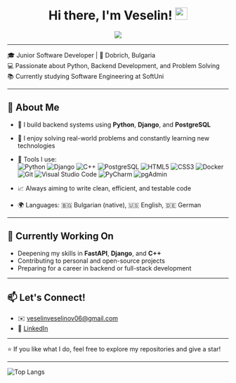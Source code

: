 <h1 align="center">
  Hi there, I'm Veselin! <img src="https://media.giphy.com/media/hvRJCLFzcasrR4ia7z/giphy.gif" width="28px"/>
</h1>

<p align="center">
  <img src="https://readme-typing-svg.herokuapp.com?lines=Junior+Python+Developer;Backend+Engineer+in+training;Loves+clean+code+and+problem+solving&center=true&width=500&height=45" />
</p>

---

🎓 Junior Software Developer | 📍 Dobrich, Bulgaria  
💻 Passionate about Python, Backend Development, and Problem Solving  
📚 Currently studying Software Engineering at SoftUni

---

## 🚀 About Me

- 🔧 I build backend systems using **Python**, **Django**, and **PostgreSQL**
- 🧠 I enjoy solving real-world problems and constantly learning new technologies
- 🧰 Tools I use:  
  ![Python](https://img.shields.io/badge/Python-3776AB?style=for-the-badge&logo=python&logoColor=white)
  ![Django](https://img.shields.io/badge/Django-092E20?style=for-the-badge&logo=django&logoColor=white)
  ![C++](https://img.shields.io/badge/C++-00599C?style=for-the-badge&logo=c%2B%2B&logoColor=white)
  ![PostgreSQL](https://img.shields.io/badge/PostgreSQL-4169E1?style=for-the-badge&logo=postgresql&logoColor=white)
  ![HTML5](https://img.shields.io/badge/HTML5-E34F26?style=for-the-badge&logo=html5&logoColor=white)
  ![CSS3](https://img.shields.io/badge/CSS3-1572B6?style=for-the-badge&logo=css3&logoColor=white)
  ![Docker](https://img.shields.io/badge/Docker-2496ED?style=for-the-badge&logo=docker&logoColor=white)
  ![Git](https://img.shields.io/badge/Git-F05032?style=for-the-badge&logo=git&logoColor=white)
  ![Visual Studio Code](https://img.shields.io/badge/VS%20Code-007ACC?style=for-the-badge&logo=visualstudiocode&logoColor=white)
  ![PyCharm](https://img.shields.io/badge/PyCharm-000000?style=for-the-badge&logo=pycharm&logoColor=white)
  ![pgAdmin](https://img.shields.io/badge/pgAdmin-336791?style=for-the-badge&logo=postgresql&logoColor=white)

- 📈 Always aiming to write clean, efficient, and testable code  
- 🌍 Languages: 🇧🇬 Bulgarian (native), 🇺🇸 English, 🇩🇪 German

---

## 🎯 Currently Working On

- Deepening my skills in **FastAPI**, **Django**, and **C++**
- Contributing to personal and open-source projects
- Preparing for a career in backend or full-stack development

---

## 📫 Let's Connect!

- ✉️ veselinveselinov06@gmail.com  
- 💼 [LinkedIn](https://linkedin.com/in/veselin-veselinov-a7bb9930a)

---

⭐ If you like what I do, feel free to explore my repositories and give a star!

---


![Top Langs](https://github-readme-stats.vercel.app/api/top-langs/?username=Veselin15&layout=compact&theme=tokyonight)
